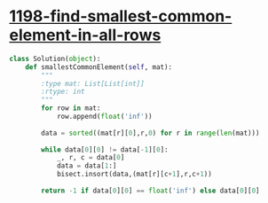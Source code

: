 # [1198-find-smallest-common-element-in-all-rows](https://leetcode.com/problems/find-smallest-common-element-in-all-rows/)

```python
class Solution(object):
    def smallestCommonElement(self, mat):
        """
        :type mat: List[List[int]]
        :rtype: int
        """
        for row in mat:
            row.append(float('inf'))
        
        data = sorted((mat[r][0],r,0) for r in range(len(mat)))
        
        while data[0][0] != data[-1][0]:
            _, r, c = data[0]
            data = data[1:]
            bisect.insort(data,(mat[r][c+1],r,c+1))
            
        return -1 if data[0][0] == float('inf') else data[0][0]
```
